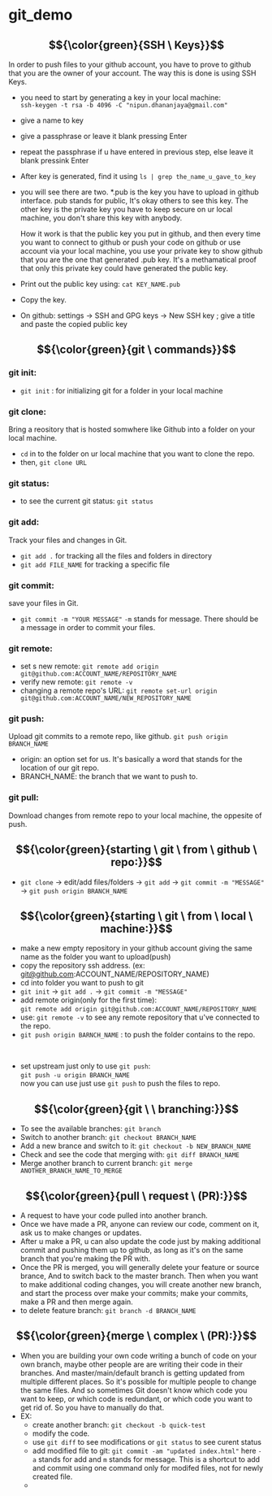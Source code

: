 # git_demo

## $${\color{green}{SSH \ Keys}}$$
In order to push files to your github account, you have to prove to github that you are the owner of your account.
The way this is done is using SSH Keys.

- you need to start by generating a key in your local machine: \
    `ssh-keygen -t rsa -b 4096 -C "nipun.dhananjaya@gmail.com"`
- give a name to key
- give a passphrase or leave it blank pressing Enter
- repeat the passphrase if u have entered in previous step, else leave it blank pressink Enter
- After key is generated, find it using `ls | grep the_name_u_gave_to_key`
- you will see there are two. *.pub is the key you have to upload in github interface. pub stands for public, It's okay others to see this key.
The other key is the private key you have to keep secure on ur local machine, you don't share this key with anybody.

    How it work is that the public key you put in github, and then every time you want to connect to github or push your code on github or use account via your local machine, you use your private key to show github that you are the one that generated .pub key. It's a methamatical proof that only this private key could have generated the public key. 

- Print out the public key using: `cat KEY_NAME.pub`
- Copy the key.
- On github: settings -> SSH and GPG keys -> New SSH key ; give a title and paste the copied public key


## $${\color{green}{git \ commands}}$$

### git init:
- `git init` : for initializing git for a folder in your local machine

### git clone: 
Bring a reository that is hosted somwhere like Github into a folder on your local machine.
- `cd` in to the folder on ur local machine that you want to clone the repo.
- then, `git clone URL`

### git status:
- to see the current git status: `git status`

### git add:
Track your files and changes in Git.
- `git add .` for tracking all the files and folders in directory
- `git add FILE_NAME` for tracking a specific file

### git commit:
save your files in Git.
- `git commit -m "YOUR MESSAGE"` 
    `-m` stands for message. There should be a message in order to commit your files.

### git remote:
- set s new remote: `git remote add origin git@github.com:ACCOUNT_NAME/REPOSITORY_NAME`
- verify new remote: `git remote -v`
- changing a remote repo's URL: 
    `git remote set-url origin git@github.com:ACCOUNT_NAME/NEW_REPOSITORY_NAME`

### git push:
Upload git commits to a remote repo, like github.
`git push origin BRANCH_NAME`
- origin: an option set for us. It's basically a word that stands for the location of our git repo. 
- BRANCH_NAME: the branch that we want to push to.

### git pull:
Download changes from remote repo to your local machine, the oppesite of push.



## $${\color{green}{starting \ git \ from \ github \ repo:}}$$
- `git clone` -> edit/add files/folders -> `git add` -> `git commit -m "MESSAGE"` -> `git push origin BRANCH_NAME`

## $${\color{green}{starting  \ git \ from \ local \ machine:}}$$
- make a new empty repository in your github account giving the same name as the folder you want to upload(push)
- copy the repository ssh address. (ex: git@github.com:ACCOUNT_NAME/REPOSITORY_NAME)
- cd into folder you want to push to git
- `git init` -> `git add .` -> `git commit -m "MESSAGE"` 
- add remote origin(only for the first time): \
    `git remote add origin git@github.com:ACCOUNT_NAME/REPOSITORY_NAME` 
- use: `git remote -v` to see any remote repository that u've connected to the repo.
- `git push origin BARNCH_NAME` : to push the folder contains to the repo. 
<br />

- set upstream just only to use `git push`: \
    `git push -u origin BRANCH_NAME` \
    now you can use just use `git push` to push the files to repo.

## $${\color{green}{git \ \ branching:}}$$
- To see the available branches:        `git branch`
- Switch to another branch:             `git checkout BRANCH_NAME`
- Add a new brance and switch to it:    `git checkout -b NEW_BRANCH_NAME`
- Check and see the code that merging with: `git diff BRANCH_NAME`
- Merge another branch to current branch: `git merge ANOTHER_BRANCH_NAME_TO_MERGE`

## $${\color{green}{pull \ request \ (PR):}}$$
- A request to have your code pulled into another branch.
- Once we have made a PR, anyone can review our code, comment on it, ask us to make changes or updates. 
- After u make a PR, u can also update the code just by making additional commit and pushing them up to github, as long as it's on the same branch that you're making the PR with.
- Once the PR is merged, you will generally delete your feature or source brance, And to switch back to the master branch. Then when you want to make additional coding changes, you will create another new branch, and start the process over make your commits; make your commits, make a PR and then merge again. 
- to delete feature branch: `git branch -d BRANCH_NAME`


## $${\color{green}{merge \ complex \ (PR):}}$$
- When you are building your own code writing a bunch of code on your own branch, maybe other people are are writing their code in their branches. And master/main/default branch is getting updated from multiple different places. So it's possible for multiple people to change the same files. And so sometimes Git doesn't know which code you want to keep, or which code is redundant, or which code you want to get rid of. So you have to manually do that.
- EX:
    - create another branch: `git checkout -b quick-test`
    - modify the code.
    - use `git diff` to see modifications or `git status` to see curent status
    - add modified file to git: `git commit -am "updated index.html"` 
        here `-a` stands for add and `m` stands for message. This is a shortcut to add and commit using one command only for modifed files, not for newly created file.
    - 


